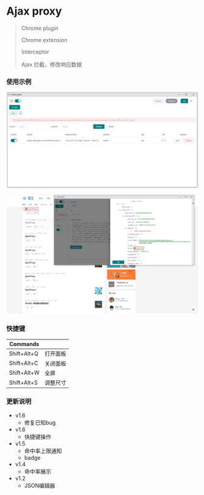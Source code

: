 # Ajax proxy

> Chrome plugin 
>
> Chrome extension
>
> Interceptor
>
> Ajax 拦截，修改响应数据 



### 使用示例

![](assets/main.jpg)



![examples](assets/examples.jpg)



### 快捷键

| Commands    |          |
| ----------- | -------- |
| Shift+Alt+Q | 打开面板 |
| Shift+Alt+C | 关闭面板 |
| Shift+Alt+W | 全屏     |
| Shift+Alt+S | 调整尺寸 |



### 更新说明

- v1.6
  - 修复已知bug
- v1.6
  - 快捷键操作
- v1.5
  - 命中率上限通知
  - badge
- v1.4
  - 命中率展示
- v1.2
  - JSON编辑器